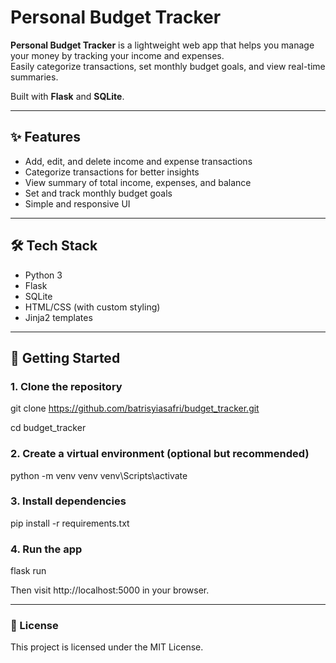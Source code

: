 # Personal Budget Tracker

**Personal Budget Tracker** is a lightweight web app that helps you manage your money by tracking your income and expenses.  
Easily categorize transactions, set monthly budget goals, and view real-time summaries.

Built with **Flask** and **SQLite**.

---

## ✨ Features

- Add, edit, and delete income and expense transactions
- Categorize transactions for better insights
- View summary of total income, expenses, and balance
- Set and track monthly budget goals
- Simple and responsive UI

---

## 🛠 Tech Stack

- Python 3
- Flask
- SQLite
- HTML/CSS (with custom styling)
- Jinja2 templates

---

## 🚀 Getting Started

### 1. Clone the repository

git clone https://github.com/batrisyiasafri/budget_tracker.git

cd budget_tracker

### 2. Create a virtual environment (optional but recommended)

python -m venv venv
venv\Scripts\activate

### 3. Install dependencies

pip install -r requirements.txt

### 4. Run the app

flask run

Then visit http://localhost:5000 in your browser.

---

### 📄 License

This project is licensed under the MIT License.